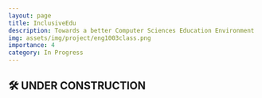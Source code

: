 ```yaml
---
layout: page
title: InclusiveEdu
description: Towards a better Computer Sciences Education Environment 
img: assets/img/project/eng1003class.png
importance: 4
category: In Progress
---
```


## 🛠️ UNDER CONSTRUCTION
